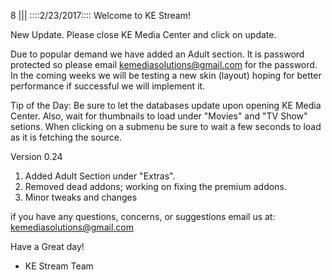 8
||| 
::::2/23/2017::::
Welcome to KE Stream! 

New Update. Please close KE Media Center and click on update. 

Due to popular demand we have added an Adult section. It is password protected so please email kemediasolutions@gmail.com for the password. In the coming weeks we will be testing a new skin (layout) hoping for better performance if successful we will implement it. 

Tip of the Day:
Be sure to let the databases update upon opening KE Media Center. Also, wait for thumbnails to load under "Movies" and "TV Show" setions. When clicking on a submenu be sure to wait a few seconds to load as it is fetching the source.

Version 0.24
1. Added Adult Section under "Extras". 
2. Removed dead addons; working on fixing the premium addons.
3. Minor tweaks and changes

if you have any questions, concerns, or suggestions email us at: kemediasolutions@gmail.com 

Have a Great day!

- KE Stream Team
